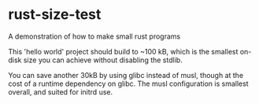 # rust-size-test
A demonstration of how to make small rust programs

This 'hello world' project should build to ~100 kB, which is the smallest on-disk size you can achieve without disabling the stdlib.

You can save another 30kB by using glibc instead of musl, though at the cost of a runtime dependency on glibc. The musl configuration is smallest overall, and suited for initrd use.
